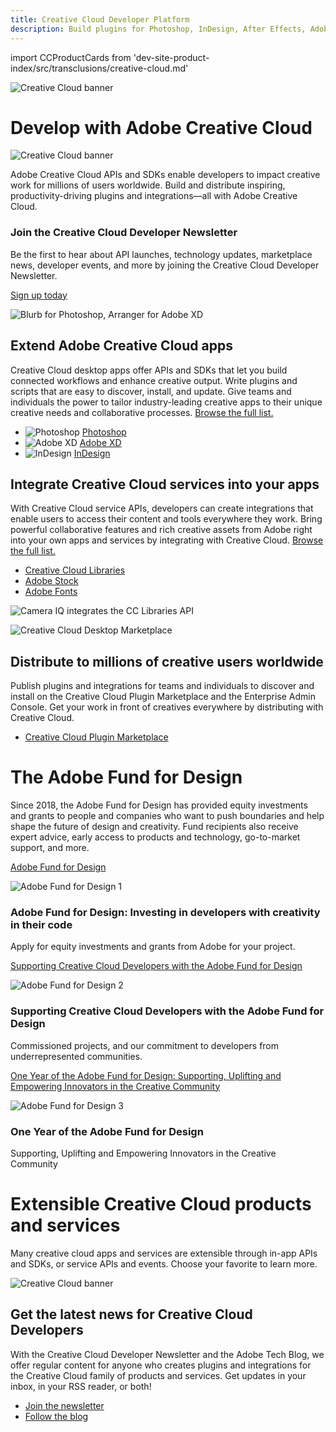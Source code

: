 ```yaml
---
title: Creative Cloud Developer Platform
description: Build plugins for Photoshop, InDesign, After Effects, Adobe XD and more. Integrate service APIs like Creative Cloud Libraries, Adobe Fonts and Adobe Stock.
---
```


import CCProductCards from 'dev-site-product-index/src/transclusions/creative-cloud.md'

<Hero slots="image, heading, icon, text" variant="halfwidth" />

![Creative Cloud banner](images/cc-hero.png)

# Develop with Adobe Creative Cloud

![Creative Cloud banner](images/cc-icon.png)

Adobe Creative Cloud APIs and SDKs enable developers to impact creative work for millions of users worldwide. Build and distribute inspiring, productivity-driving plugins and integrations—all with Adobe Creative Cloud.

<AnnouncementBlock slots="heading, text, button" />

### Join the Creative Cloud Developer Newsletter

Be the first to hear about API launches, technology updates, marketplace news, developer events, and more by joining the Creative Cloud Developer Newsletter.

[Sign up today](http://adobe.ly/devnews)

<TextBlock slots="image, heading, text1, links" />

![Blurb for Photoshop, Arranger for Adobe XD](images/cc-extend-3.png)

## Extend Adobe Creative Cloud apps

Creative Cloud desktop apps offer APIs and SDKs that let you build connected workflows and enhance creative output. Write plugins and scripts that are easy to discover, install, and update. Give teams and individuals the power to tailor industry-leading creative apps to their unique creative needs and collaborative processes. [Browse the full list.](#api-list)

- ![Photoshop](images/icons/ps-icon.png) [Photoshop](photoshop)
- ![Adobe XD](images/icons/xd-icon.png) [Adobe XD](xd)
- ![InDesign](images/icons/id-icon.png) [InDesign](https://www.adobe.io/apis/creativecloud/indesign.html)

<TextBlock slots="heading, text1, links, image" />

## Integrate Creative Cloud services into your apps

With Creative Cloud service APIs, developers can create integrations that enable users to access their content and tools everywhere they work. Bring powerful collaborative features and rich creative assets from Adobe right into your own apps and services by integrating with Creative Cloud. [Browse the full list.](#api-list)

- [Creative Cloud Libraries](libraries)
- [Adobe Stock](https://www.adobe.io/apis/creativecloud/stock.html)
- [Adobe Fonts](fonts)

![Camera IQ integrates the CC Libraries API](images/cc-integrate.png)

<TextBlock slots="image, heading, text1, links" />

![Creative Cloud Desktop Marketplace](images/cc-desktop-marketplace-1.png)

## Distribute to millions of creative users worldwide

Publish plugins and integrations for teams and individuals to discover and install on the Creative Cloud Plugin Marketplace and the Enterprise Admin Console. Get your work in front of creatives everywhere by distributing with Creative Cloud.

- [Creative Cloud Plugin Marketplace](https://exchange.adobe.com/creativecloud.html?route=discoverIntegrations&workflow=share)

<TitleBlock slots="heading, text" theme="light" />

# The Adobe Fund for Design

Since 2018, the Adobe Fund for Design has provided equity investments and grants to people and companies who want to push boundaries and help shape the future of design and creativity. Fund recipients also receive expert advice, early access to products and technology, go-to-market support, and more.

<ResourceCard slots="link, image, heading, text" width="50%" variant="vertical" />

[Adobe Fund for Design](https://www.adobe.com/products/xd/adobe-fund.html)

![Adobe Fund for Design 1](images/adobe-fund-for-design-1.jpeg)

### Adobe Fund for Design: Investing in developers with creativity in their code

Apply for equity investments and grants from Adobe for your project.

<ResourceCard slots="link, image, heading, text" width="50%" />

[Supporting Creative Cloud Developers with the Adobe Fund for Design](https://blog.adobe.com/en/publish/2020/06/15/adobe-fund-for-design-creative-cloud-developers.html#gs.iaz41v)

![Adobe Fund for Design 2](images/adobe-fund-for-design-2.jpeg)

### Supporting Creative Cloud Developers with the Adobe Fund for Design

Commissioned projects, and our commitment to developers from underrepresented communities.

<ResourceCard slots="link, image, heading, text" width="50%" />

[One Year of the Adobe Fund for Design: Supporting, Uplifting and Empowering Innovators in the Creative Community](https://blog.adobe.com/en/publish/2019/09/10/fund-for-design-new-design-tools.html#gs.iaz41y)

![Adobe Fund for Design 3](images/adobe-fund-for-design-3.jpeg)

### One Year of the Adobe Fund for Design

Supporting, Uplifting and Empowering Innovators in the Creative Community

<!-- Product cards -->
<div id="api-list"></div>
<TitleBlock slots="heading, text" theme="light" />

# Extensible Creative Cloud products and services

Many creative cloud apps and services are extensible through in-app APIs and SDKs, or service APIs and events. Choose your favorite to learn more.

<CCProductCards />

<!-- Summary block -->

<SummaryBlock slots="image, heading, text, buttons" background="rgb(246, 16, 27)" />

![Creative Cloud banner](images/cc-banner.png)

## Get the latest news for Creative Cloud Developers

With the Creative Cloud Developer Newsletter and the Adobe Tech Blog, we offer regular content for anyone who creates plugins and integrations for the Creative Cloud family of products and services. Get updates in your inbox, in your RSS reader, or both!

- [Join the newsletter](http://adobe.ly/devnews)
- [Follow the blog](https://medium.com/adobetech)
